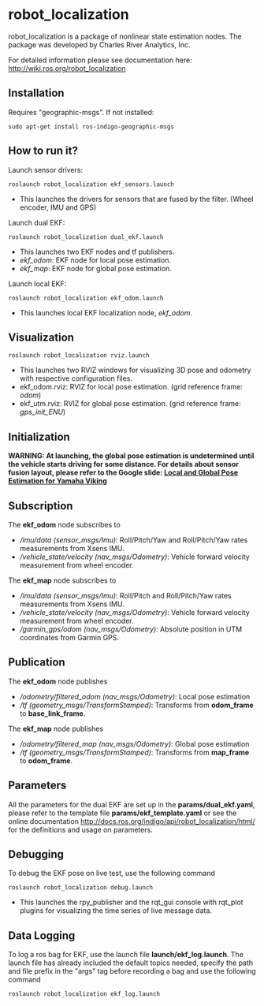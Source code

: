 # **robot_localization** #

robot_localization is a package of nonlinear state estimation nodes. The package was developed by Charles River Analytics, Inc.

For detailed information please see documentation here: http://wiki.ros.org/robot_localization


## **Installation** ##
Requires "geographic-msgs". If not installed:
~~~~
sudo apt-get install ros-indigo-geographic-msgs
~~~~

## **How to run it?** ##
Launch sensor drivers:
~~~~
roslaunch robot_localization ekf_sensors.launch
~~~~
   * This launches the drivers for sensors that are fused by the filter. (Wheel encoder, IMU and GPS)

Launch dual EKF:
~~~~
roslaunch robot_localization dual_ekf.launch
~~~~
   * This launches two EKF nodes and tf publishers.
   * *ekf_odom*: EKF node for local pose estimation.
   * *ekf_map*: EKF node for global pose estimation.

Launch local EKF:
~~~~
roslaunch robot_localization ekf_odom.launch
~~~~
   * This launches local EKF localization node, *ekf_odom*.

## **Visualization** ##
~~~~
roslaunch robot_localization rviz.launch
~~~~
   * This launches two RVIZ windows for visualizing 3D pose and odometry with respective configuration files.
   * ekf_odom.rviz: RVIZ for local pose estimation. (grid reference frame: *odom*)
   * ekf_utm.rviz: RVIZ for global pose estimation. (grid reference frame: *gps_init_ENU*)

## **Initialization** ##
**WARNING: At launching, the global pose estimation is undetermined until the vehicle starts driving for some distance. For details about sensor fusion layout, please refer to the Google slide: [Local and Global Pose Estimation for Yamaha Viking](https://drive.google.com/open?id=1ZupPT3fVijkt8HYYW9_nPaK9ds9az5XWv38_J53h8Eo)**

## **Subscription** ##

The **ekf_odom** node subscribes to

   * */imu/data (sensor_msgs/Imu)*: Roll/Pitch/Yaw and Roll/Pitch/Yaw rates measurements from Xsens IMU.
   * */vehicle_state/velocity (nav_msgs/Odometry)*: Vehicle forward velocity measurement from wheel encoder. 

The **ekf_map** node subscribes to

   * */imu/data (sensor_msgs/Imu)*: Roll/Pitch and Roll/Pitch/Yaw rates measurements from Xsens IMU.
   * */vehicle_state/velocity (nav_msgs/Odometry)*: Vehicle forward velocity measurement from wheel encoder.
   * */garmin_gps/odom (nav_msgs/Odometry)*: Absolute position in UTM coordinates from Garmin GPS.

## **Publication** ##

The **ekf_odom** node publishes

   * */odometry/filtered_odom (nav_msgs/Odometry)*: Local pose estimation
   * */tf (geometry_msgs/TransformStamped)*: Transforms from **odom_frame** to **base_link_frame**.

The **ekf_map** node publishes

   * */odometry/filtered_map (nav_msgs/Odometry)*: Global pose estimation
   * */tf (geometry_msgs/TransformStamped)*: Transforms from **map_frame** to **odom_frame**.

## **Parameters** ##

All the parameters for the dual EKF are set up in the **params/dual_ekf.yaml**, please refer to the template file **params/ekf_template.yaml** or see the online documentation http://docs.ros.org/indigo/api/robot_localization/html/ for the definitions and usage on parameters.

## **Debugging** ##

To debug the EKF pose on live test, use the following command
~~~~
roslaunch robot_localization debug.launch
~~~~
   * This launches the rpy_publisher and the rqt_gui console with rqt_plot plugins for visualizing the time series of live message data.

## **Data Logging** ##
To log a ros bag for EKF, use the launch file **launch/ekf_log.launch**. The launch file has already included the default topics needed, specify the path and file prefix in the "args" tag before recording a bag and use the following command 
~~~~
roslaunch robot_localization ekf_log.launch
~~~~